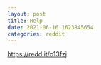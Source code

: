 ```yaml
--- 
layout: post 
title: Help 
date: 2021-06-16 1623845654 
categories: reddit 
--- 
```

https://redd.it/o13fzj